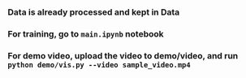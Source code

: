 ### Data is already processed and kept in Data
### For training, go to `main.ipynb` notebook
### For demo video, upload the video to demo/video, and run `python demo/vis.py --video sample_video.mp4`